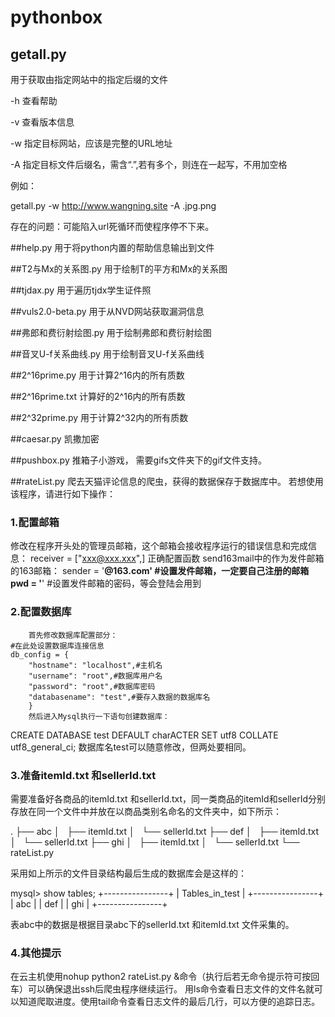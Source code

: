 # pythonbox

## getall.py
用于获取由指定网站中的指定后缀的文件

-h	查看帮助

-v	查看版本信息

-w	指定目标网站，应该是完整的URL地址

-A	指定目标文件后缀名，需含“.”,若有多个，则连在一起写，不用加空格

例如：

getall.py -w http://www.wangning.site -A .jpg.png

存在的问题：可能陷入url死循环而使程序停不下来。

##help.py
用于将python内置的帮助信息输出到文件

##T2与Mx的关系图.py
用于绘制T的平方和Mx的关系图

##tjdax.py
用于遍历tjdx学生证件照

##vuls2.0-beta.py
用于从NVD网站获取漏洞信息

##弗郎和费衍射绘图.py
用于绘制弗郎和费衍射绘图

##音叉U-f关系曲线.py
用于绘制音叉U-f关系曲线

##2^16prime.py
用于计算2^16内的所有质数

##2^16prime.txt
计算好的2^16内的所有质数

##2^32prime.py
用于计算2^32内的所有质数

##caesar.py
凯撒加密

##pushbox.py
推箱子小游戏，
需要gifs文件夹下的gif文件支持。

##rateList.py
爬去天猫评论信息的爬虫，获得的数据保存于数据库中。
若想使用该程序，请进行如下操作：

### 1.配置邮箱
修改在程序开头处的管理员邮箱，这个邮箱会接收程序运行的错误信息和完成信息：
	receiver = ["xxx@xxx.xxx",] 
正确配置函数 send163mail中的作为发件邮箱的163邮箱：
	sender = '************@163.com'  #设置发件邮箱，一定要自己注册的邮箱
	pwd = '************'  #设置发件邮箱的密码，等会登陆会用到

### 2.配置数据库
        首先修改数据库配置部分：
	#在此处设置数据库连接信息
	db_config = {
	    "hostname": "localhost",#主机名
	    "username": "root",#数据库用户名
	    "password": "root",#数据库密码
	    "databasename": "test",#要存入数据的数据库名
	    }
        然后进入Mysql执行一下语句创建数据库：
CREATE DATABASE test DEFAULT charACTER SET utf8 COLLATE utf8_general_ci;
数据库名test可以随意修改，但两处要相同。
### 3.准备itemId.txt 和sellerId.txt
需要准备好各商品的itemId.txt 和sellerId.txt，同一类商品的itemId和sellerId分别存放在同一个文件中并放在以商品类别名命名的文件夹中，如下所示：

 . 
├── abc 
│   ├── itemId.txt 
│   └── sellerId.txt 
├── def 
│   ├── itemId.txt 
│   └── sellerId.txt 
├── ghi 
│   ├── itemId.txt 
│   └── sellerId.txt 
└── rateList.py 

采用如上所示的文件目录结构最后生成的数据库会是这样的：

mysql> show tables; 
+----------------+ 
| Tables_in_test | 
+----------------+ 
| abc            | 
| def            | 
| ghi            | 
+----------------+ 

表abc中的数据是根据目录abc下的sellerId.txt 和itemId.txt 文件采集的。

### 4.其他提示

在云主机使用nohup python2 rateList.py &命令（执行后若无命令提示符可按回车）可以确保退出ssh后爬虫程序继续运行。
用ls命令查看日志文件的文件名就可以知道爬取进度。使用tail命令查看日志文件的最后几行，可以方便的追踪日志。
